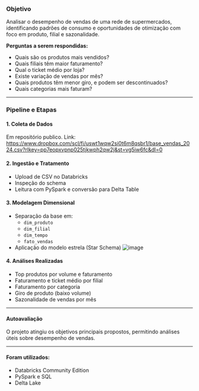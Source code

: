### Objetivo

Analisar o desempenho de vendas de uma rede de supermercados, identificando padrões de consumo e oportunidades de otimização com foco em produto, filial e sazonalidade.

**Perguntas a serem respondidas:**
- Quais são os produtos mais vendidos?
- Quais filiais têm maior faturamento?
- Qual o ticket médio por loja?
- Existe variação de vendas por mês?
- Quais produtos têm menor giro, e podem ser descontinuados?
- Quais categorias mais faturam?

---

### Pipeline e Etapas

#### 1. **Coleta de Dados**
Em repositório publico. Link: https://www.dropbox.com/scl/fi/uswt1wqw2si0t6m8qsbr1/base_vendas_2024.csv?rlkey=pp7eopxvpnp025tjkwph2qw2j&st=vg5iw6fc&dl=0

#### 2. **Ingestão e Tratamento**
- Upload de CSV no Databricks
- Inspeção do schema
- Leitura com PySpark e conversão para Delta Table

#### 3. **Modelagem Dimensional**
- Separação da base em:
  - `dim_produto`
  - `dim_filial`
  - `dim_tempo`
  - `fato_vendas`
- Aplicação do modelo estrela (Star Schema)
  ![image](https://github.com/user-attachments/assets/5fd2c2c0-2ba5-49bd-b2af-b39a0ddbf485)


#### 4. **Análises Realizadas**
- Top produtos por volume e faturamento
- Faturamento e ticket médio por filial
- Faturamento por categoria
- Giro de produto (baixo volume)
- Sazonalidade de vendas por mês

---

#### Autoavaliação

O projeto atingiu os objetivos principais propostos, permitindo análises úteis sobre desempenho de vendas. 

---

####  Foram utilizados:
- Databricks Community Edition
- PySpark e SQL
- Delta Lake

